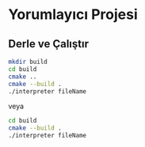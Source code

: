 # Yorumlayıcı Projesi

## Derle ve Çalıştır

```bash 
mkdir build
cd build
cmake ..
cmake --build .
./interpreter fileName
```

veya

```bash 
cd build
cmake --build .
./interpreter fileName
```